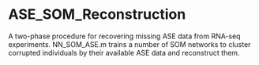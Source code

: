 # ASE_SOM_Reconstruction
A two-phase procedure for recovering missing ASE data from RNA-seq experiments.
NN_SOM_ASE.m trains a number of SOM networks to cluster corrupted individuals by their available ASE data and reconstruct them.
